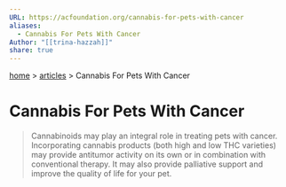 ```yaml
---  
URL: https://acfoundation.org/cannabis-for-pets-with-cancer  
aliases:  
  - Cannabis For Pets With Cancer  
Author: "[[trina-hazzah]]"  
share: true  
---  
```

[home](/index.md) > [articles](articles.md) > Cannabis For Pets With Cancer  
  
# Cannabis For Pets With Cancer  
> Cannabinoids may play an integral role in treating pets with cancer.  Incorporating cannabis products (both high and low THC varieties) may provide antitumor activity on its own or in combination with conventional therapy.  It may also provide palliative support and improve the quality of life for your pet.  
